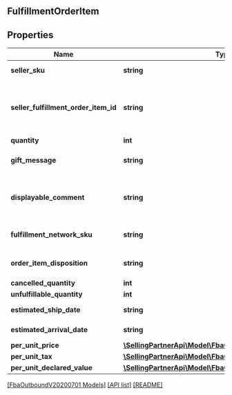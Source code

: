 ## FulfillmentOrderItem

## Properties

Name | Type | Description | Notes
------------ | ------------- | ------------- | -------------
**seller_sku** | **string** | The seller SKU of the item. |
**seller_fulfillment_order_item_id** | **string** | A fulfillment order item identifier submitted with a call to the createFulfillmentOrder operation. |
**quantity** | **int** | The item quantity. |
**gift_message** | **string** | A message to the gift recipient, if applicable. | [optional]
**displayable_comment** | **string** | Item-specific text that displays in recipient-facing materials such as the outbound shipment packing slip. | [optional]
**fulfillment_network_sku** | **string** | Amazon's fulfillment network SKU of the item. | [optional]
**order_item_disposition** | **string** | Indicates whether the item is sellable or unsellable. | [optional]
**cancelled_quantity** | **int** | The item quantity. |
**unfulfillable_quantity** | **int** | The item quantity. |
**estimated_ship_date** | **string** | A datetime string in ISO 8601 format. | [optional]
**estimated_arrival_date** | **string** | A datetime string in ISO 8601 format. | [optional]
**per_unit_price** | [**\SellingPartnerApi\Model\FbaOutboundV20200701\Money**](Money.md) |  | [optional]
**per_unit_tax** | [**\SellingPartnerApi\Model\FbaOutboundV20200701\Money**](Money.md) |  | [optional]
**per_unit_declared_value** | [**\SellingPartnerApi\Model\FbaOutboundV20200701\Money**](Money.md) |  | [optional]

[[FbaOutboundV20200701 Models]](../) [[API list]](../../Api) [[README]](../../../README.md)
